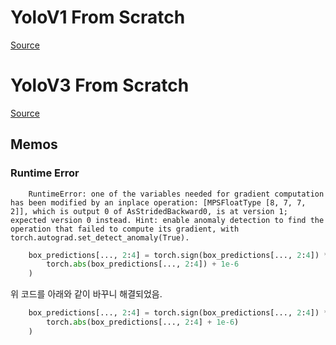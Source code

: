 # YoloV1 From Scratch
[Source](https://youtu.be/n9_XyCGr-MI?si=cBLS4TzexliYWuni)

# YoloV3 From Scratch
[Source](https://youtu.be/Grir6TZbc1M?si=qT9NWKqlQLcYQgfx)

## Memos
### Runtime Error
```shell
    RuntimeError: one of the variables needed for gradient computation has been modified by an inplace operation: [MPSFloatType [8, 7, 7, 2]], which is output 0 of AsStridedBackward0, is at version 1; expected version 0 instead. Hint: enable anomaly detection to find the operation that failed to compute its gradient, with torch.autograd.set_detect_anomaly(True).
```

```python
    box_predictions[..., 2:4] = torch.sign(box_predictions[..., 2:4]) * torch.sqrt(
        torch.abs(box_predictions[..., 2:4]) + 1e-6
    )
```
위 코드를 아래와 같이 바꾸니 해결되었음.
```python
    box_predictions[..., 2:4] = torch.sign(box_predictions[..., 2:4]) * torch.sqrt(
        torch.abs(box_predictions[..., 2:4] + 1e-6)
    )
```